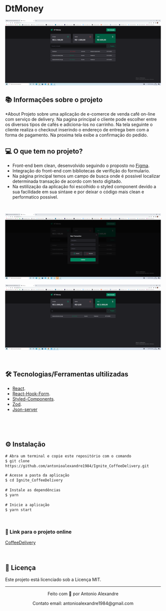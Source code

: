 # DtMoney

![mock1](https://raw.githubusercontent.com/antonioalexandre1984/DtMoney/sprint02/src/assets/appScreens/main.png)

## 📚 Informações sobre o projeto

*About
Projeto sobre uma aplicação de e-comerce de venda café on-line com serviço de delivery. Na pagina principal o cliente pode escolher entre os diversos tipos de cafés e adiciona-los no carrinho. Na tela seguinte o cliente realiza o checkout inserindo o endereço de entrega bem com a forma de pagamento. Na proxima tela exibe a confirmação do pedido.
&nbsp;

## 💻 O que tem no projeto?

* Front-end bem clean, desenvolvido seguindo o proposto no [Figma](https://www.figma.com/file/SBbe318wMuv9aTfusGZJFW/DT-Money-(Community)?node-id=0%3A1&t=FroI06IVxhwSJJNl-0).
* Integração do front-end com bibliotecas de verifição do formulario.
* Na página principal temos um campo de busca onde é possivel localizar determinada transação de acordo com texto digitado.
* Na estilização da aplicação foi escolhido o styled component devido a sua facilidade em sua sintaxe e por deixar o código mais clean e performatico possivel. 

&nbsp;

![mock2](https://github.com/antonioalexandre1984/DtMoney/blob/sprint02/src/assets/appScreens/modal.png)

![mock2](https://github.com/antonioalexandre1984/DtMoney/blob/sprint02/src/assets/appScreens/search.png)


&nbsp;

## 🛠️ Tecnologias/Ferramentas ultilizadas

* [React](https://pt-br.reactjs.org/E).
* [React-Hook-Form](https://react-hook-form.com/).
* [Styled-Components](https://styled-components.com/).
* [Zod](https://www.npmjs.com/package/zod).
* [Json-server](https://www.npmjs.com/package/json-server)

&nbsp;

&nbsp;

## ⚙️ Instalação
```
# Abra um terminal e copie este repositório com o comando
$ git clone https://github.com/antonioalexandre1984/Ignite_CoffeeDelivery.git
```

```
# Acesse a pasta da aplicação
$ cd Ignite_CoffeeDelivery

# Instale as dependências
$ yarn

# Inicie a aplicação
$ yarn start

```

&nbsp;

### 🔗 Link para o projeto online


[CoffeeDelivery](https://lscoffee.vercel.app/)

&nbsp;

## 📝 Licença

Este projeto está licenciado sob a Licença MIT.


---

<p align="center">Feito com 💙 por Antonio Alexandre</p>
<p align="center">Contato email: antonioalexandre1984@gmail.com</p>

